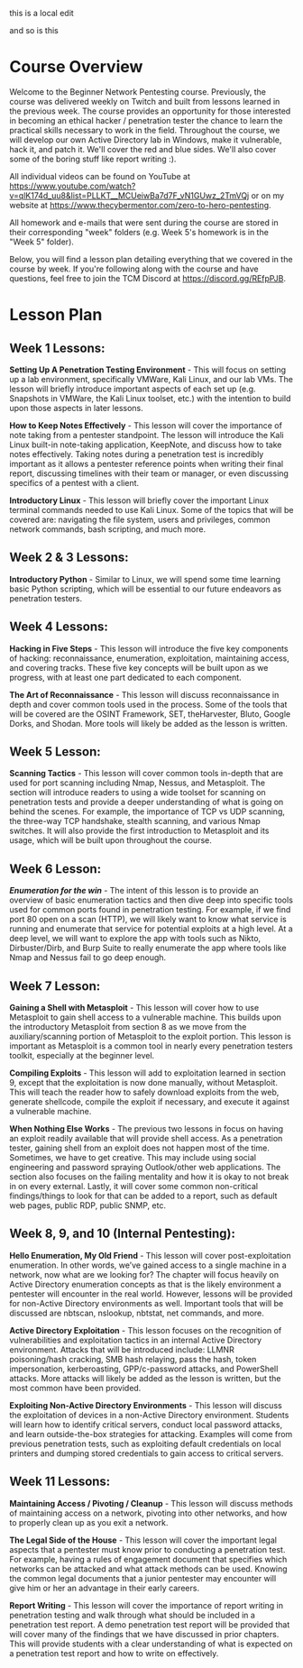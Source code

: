 this is a local edit 


and so is this 

# Course Overview

Welcome to the Beginner Network Pentesting course.  Previously, the course was delivered weekly on Twitch and built from lessons learned in the previous week. The course provides an opportunity for those interested in becoming an ethical hacker / penetration tester the chance to learn the practical skills necessary to work in the field. Throughout the course, we will develop our own Active Directory lab in Windows, make it vulnerable, hack it, and patch it. We'll cover the red and blue sides. We'll also cover some of the boring stuff like report writing :).

All individual videos can be found on YouTube at https://www.youtube.com/watch?v=qlK174d_uu8&list=PLLKT__MCUeiwBa7d7F_vN1GUwz_2TmVQj or on my website at https://www.thecybermentor.com/zero-to-hero-pentesting.

All homework and e-mails that were sent during the course are stored in their corresponding "week" folders (e.g. Week 5's homework is in the "Week 5" folder).

Below, you will find a lesson plan detailing everything that we covered in the course by week.  If you're following along with the course and have questions, feel free to join the TCM Discord at https://discord.gg/REfpPJB.

# Lesson Plan

## Week 1 Lessons:

**Setting Up A Penetration Testing Environment** - This will focus on setting up a lab environment, specifically VMWare, Kali Linux, and our lab VMs. The lesson will briefly introduce important aspects of each set up (e.g. Snapshots in VMWare, the Kali Linux toolset, etc.) with the intention to build upon those aspects in later lessons.

**How to Keep Notes Effectively** - This lesson will cover the importance of note taking from a pentester standpoint. The lesson will introduce the Kali Linux built-in note-taking application, KeepNote, and discuss how to take notes effectively. Taking notes during a penetration test is incredibly important as it allows a pentester reference points when writing their final report, discussing timelines with their team or manager, or even discussing specifics of a pentest with a client.

**Introductory Linux** - This lesson will briefly cover the important Linux terminal commands needed to use Kali Linux. Some of the topics that will be covered are: navigating the file system, users and privileges, common network commands, bash scripting, and much more.

## Week 2 & 3 Lessons:

**Introductory Python** - Similar to Linux, we will spend some time learning basic Python scripting, which will be essential to our future endeavors as penetration testers.

## Week 4 Lessons:

**Hacking in Five Steps** - This lesson will introduce the five key components of hacking: reconnaissance, enumeration, exploitation, maintaining access, and covering tracks. These five key concepts will be built upon as we progress, with at least one part dedicated to each component.

**The Art of Reconnaissance** - This lesson will discuss reconnaissance in depth and cover common tools used in the process. Some of the tools that will be covered are the OSINT Framework, SET, theHarvester, Bluto, Google Dorks, and Shodan. More tools will likely be added as the lesson is written.

## Week 5 Lesson:

**Scanning Tactics** - This lesson will cover common tools in-depth that are used for port scanning including Nmap, Nessus, and Metasploit. The section will introduce readers to using a wide toolset for scanning on penetration tests and provide a deeper understanding of what is going on behind the scenes. For example, the importance of TCP vs UDP scanning, the three-way TCP handshake, stealth scanning, and various Nmap switches. It will also provide the first introduction to Metasploit and its usage, which will be built upon throughout the course.

## Week 6 Lesson:

***Enumeration for the win*** - The intent of this lesson is to provide an overview of basic enumeration tactics and then dive deep into specific tools used for common ports found in penetration testing. For example, if we find port 80 open on a scan (HTTP), we will likely want to know what service is running and enumerate that service for potential exploits at a high level. At a deep level, we will want to explore the app with tools such as Nikto, Dirbuster/Dirb, and Burp Suite to really enumerate the app where tools like Nmap and Nessus fail to go deep enough.

## Week 7 Lesson:

**Gaining a Shell with Metasploit** - This lesson will cover how to use Metasploit to gain shell access to a vulnerable machine. This builds upon the introductory Metasploit from section 8 as we move from the auxiliary/scanning portion of Metasploit to the exploit portion. This lesson is important as Metasploit is a common tool in nearly every penetration testers toolkit, especially at the beginner level.

**Compiling Exploits** - This lesson will add to exploitation learned in section 9, except that the exploitation is now done manually, without Metasploit. This will teach the reader how to safely download exploits from the web, generate shellcode, compile the exploit if necessary, and execute it against a vulnerable machine.

**When Nothing Else Works** - The previous two lessons in focus on having an exploit readily available that will provide shell access. As a penetration tester, gaining shell from an exploit does not happen most of the time. Sometimes, we have to get creative. This may include using social engineering and password spraying Outlook/other web applications. The section also focuses on the failing mentality and how it is okay to not break in on every external. Lastly, it will cover some common non-critical findings/things to look for that can be added to a report, such as default web pages, public RDP, public SNMP, etc.

## Week 8, 9, and 10 (Internal Pentesting):

**Hello Enumeration, My Old Friend** - This lesson will cover post-exploitation enumeration. In other words, we’ve gained access to a single machine in a network, now what are we looking for? The chapter will focus heavily on Active Directory enumeration concepts as that is the likely environment a pentester will encounter in the real world. However, lessons will be provided for non-Active Directory environments as well. Important tools that will be discussed are nbtscan, nslookup, nbtstat, net commands, and more.

**Active Directory Exploitation** - This lesson focuses on the recognition of vulnerabilities and exploitation tactics in an internal Active Directory environment. Attacks that will be introduced include: LLMNR poisoning/hash cracking, SMB hash relaying, pass the hash, token impersonation, kerberoasting, GPP/c-password attacks, and PowerShell attacks. More attacks will likely be added as the lesson is written, but the most common have been provided.

**Exploiting Non-Active Directory Environments** - This lesson will discuss the exploitation of devices in a non-Active Directory environment. Students will learn how to identify critical servers, conduct local password attacks, and learn outside-the-box strategies for attacking. Examples will come from previous penetration tests, such as exploiting default credentials on local printers and dumping stored credentials to gain access to critical servers.

## Week 11 Lessons:

**Maintaining Access / Pivoting / Cleanup** - This lesson will discuss methods of maintaining access on a network, pivoting into other networks, and how to properly clean up as you exit a network.

**The Legal Side of the House** - This lesson will cover the important legal aspects that a pentester must know prior to conducting a penetration test. For example, having a rules of engagement document that specifies which networks can be attacked and what attack methods can be used. Knowing the common legal documents that a junior pentester may encounter will give him or her an advantage in their early careers.

**Report Writing** - This lesson will cover the importance of report writing in penetration testing and walk through what should be included in a penetration test report. A demo penetration test report will be provided that will cover many of the findings that we have discussed in prior chapters. This will provide students with a clear understanding of what is expected on a penetration test report and how to write on effectively.
